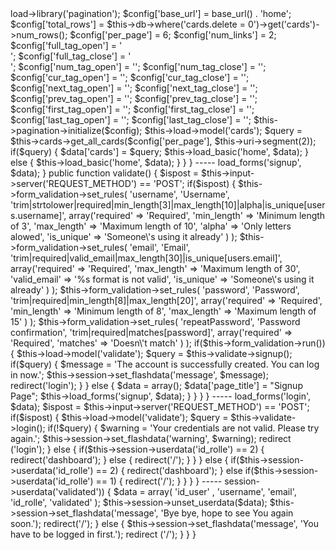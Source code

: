 <?php if ( ! defined('BASEPATH')) exit('No direct script access allowed');

class Home extends MY_Controller {

	function __construct() {
  	parent::__construct();
  }

	public function index() {
		$data = array();
		$data['page_title'] = "Home Page";
		$this->load->library('pagination');
		$config['base_url'] = base_url() . 'home';
		$config['total_rows'] = $this->db->where('cards.delete = 0')->get('cards')->num_rows();
		$config['per_page'] = 6;
		$config['num_links'] = 2;

		$config['full_tag_open']   = '<div class="pagination text-center">';
		$config['full_tag_close']  = '</div>';
		$config['num_tag_open']    = '<span class="btn">';
		$config['num_tag_close']   = '</span>';
		$config['cur_tag_open']    = '<span class="btn btn-raised btn-primary">';
		$config['cur_tag_close']   = '</span>';
		$config['next_tag_open'] 	 = '<span class="hide">';
		$config['next_tag_close']  = '</span>';
		$config['prev_tag_open']	 = '<span class="hide">';
		$config['prev_tag_close']  = '</span>';
		$config['first_tag_open']  = '<span>';
		$config['first_tag_close'] = '</span>';
		$config['last_tag_open']   = '<span>';
		$config['last_tag_close']  = '</span>';

		$this->pagination->initialize($config);
		$this->load->model('cards');
    $query = $this->cards->get_all_cards($config['per_page'], $this->uri->segment(2));
    if($query) {
      $data['cards'] = $query;
			$this->load_basic('home', $data);
    } else {
			$this->load_basic('home', $data);
		}
	}
}

-----

<?php if ( ! defined('BASEPATH')) exit('No direct script access allowed');

class Signup extends MY_Controller {

	function __construct() {
		parent::__construct();
	}

	public function index() {
		$data = array();
		$data['page_title'] = "Signup Page";
		$this->load_forms('signup', $data);
	}

	public function validate() {
		$ispost = $this->input->server('REQUEST_METHOD') == 'POST';
		if($ispost) {
			$this->form_validation->set_rules(
				'username',
				'Username',
				'trim|strtolower|required|min_length[3]|max_length[10]|alpha|is_unique[users.username]',
				array('required'	 => 'Required',
							'min_length' => 'Minimum length of 3',
							'max_length' => 'Maximum length of 10',
							'alpha' 		 => 'Only letters alowed',
							'is_unique'  => 'Someone\'s using it already'
				)
			);
			$this->form_validation->set_rules(
				'email',
				'Email',
				'trim|required|valid_email|max_length[30]|is_unique[users.email]',
				array('required'		=> 'Required',
							'max_length' 	=> 'Maximum length of 30',
							'valid_email'	=> '%s format is not valid',
							'is_unique' 	=> 'Someone\'s using it already'
				)
			);
			$this->form_validation->set_rules(
				'password',
				'Password',
				'trim|required|min_length[8]|max_length[20]',
				array('required'	 => 'Required',
							'min_length' => 'Minimum length of 8',
							'max_length' => 'Maximum length of 15'
				)
			);
			$this->form_validation->set_rules(
				'repeatPassword',
				'Password confirmation',
				'trim|required|matches[password]',
				array('required' => 'Required',
							'matches'	 => 'Doesn\'t match'
				)
			);
			if($this->form_validation->run()) {
				$this->load->model('validate');
				$query = $this->validate->signup();
				if($query) {
					$message = 'The account is successfully created. You can log in now.';
	    		$this->session->set_flashdata('message', $message);
					redirect('login');
				}
    	} else {
				$data = array();
				$data['page_title'] = "Signup Page";
				$this->load_forms('signup', $data);
			}
		}
	}
}

-----
<?php if ( ! defined('BASEPATH')) exit('No direct script access allowed');

class Login extends MY_Controller {

	function __construct() {
		parent::__construct();
	}

	public function index() {
		$data = array();
		$data['page_title'] = "Login Page";
		$this->load_forms('login', $data);

		$ispost = $this->input->server('REQUEST_METHOD') == 'POST';
		if($ispost) {
			$this->load->model('validate');
			$query = $this->validate->login();
			if(!$query) {
				$warning = 'Your credentials are not valid. Please try again.';
				$this->session->set_flashdata('warning', $warning);
				redirect ('login');
			} else {
				if($this->session->userdata('id_rolle') == 2) {
					redirect('dashboard');
				} else {
					redirect('/');
				}
			}
		} else {
			if($this->session->userdata('id_rolle') == 2) {
				redirect('dashboard');
			} else if($this->session->userdata('id_rolle') == 1) {
				redirect('/');
			}
		}
	}
}

-----
<?php if ( ! defined('BASEPATH')) exit('No direct script access allowed');

class Logout extends MY_Controller {

	function __construct() {
		parent::__construct();
	}

	public function index() {
		if($this->session->userdata('validated')) {
			$data = array(
				'id_user' ,
				'username',
				'email',
				'id_rolle',
				'validated'
			);
			$this->session->unset_userdata($data);
			$this->session->set_flashdata('message', 'Bye bye, hope to see You again soon.');
			redirect('/');
		} else {
			$this->session->set_flashdata('message', 'You have to be logged in first.');
			redirect ('/');
		}
	}
}

